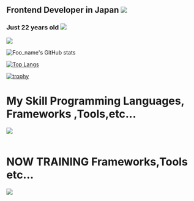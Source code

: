 ## Frontend Developer in Japan <img src="https://user-images.githubusercontent.com/44926913/175853154-5449d974-975e-44a6-ab84-a86031265e40.gif">

### Just 22 years old <img src="https://user-images.githubusercontent.com/44926913/175853109-f8850656-6704-4a8a-bee6-9aca154d929b.gif">

![](http://github-profile-summary-cards.vercel.app/api/cards/profile-details?username=mzkmnk&theme=vue)

![Foo_name's GitHub stats](https://github-readme-stats.vercel.app/api?username=mzkmnk&show_icons=true&theme=vue)

[![Top Langs](https://github-readme-stats.vercel.app/api/top-langs/?username=mzkmnk&layout=compact&theme=vue)](https://github.com/anuraghazra/github-readme-stats)

[![trophy](https://github-profile-trophy.vercel.app/?username=mzkmnk&theme=onedark)](https://github.com/ryo-ma/github-profile-trophy)

# My Skill Programming Languages, Frameworks ,Tools,etc...

<img src="https://skillicons.dev/icons?i=html,css,js,typescript,react,angular,vue,nuxt,next,github,vscode,webstorm,discord,vite" /> <br /><br />

# NOW TRAINING Frameworks,Tools etc...

<img src="https://skillicons.dev/icons?i=gatsby,nuxt,next,docker,svelte,aws" /> <br /><br />
